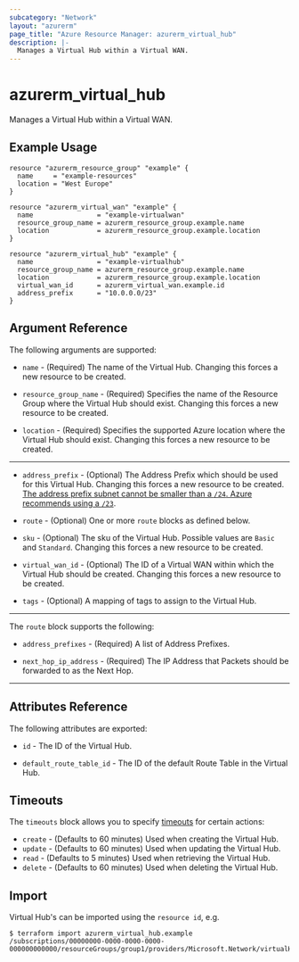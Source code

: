 ```yaml
---
subcategory: "Network"
layout: "azurerm"
page_title: "Azure Resource Manager: azurerm_virtual_hub"
description: |-
  Manages a Virtual Hub within a Virtual WAN.
---
```


# azurerm_virtual_hub

Manages a Virtual Hub within a Virtual WAN.

## Example Usage

```hcl
resource "azurerm_resource_group" "example" {
  name     = "example-resources"
  location = "West Europe"
}

resource "azurerm_virtual_wan" "example" {
  name                = "example-virtualwan"
  resource_group_name = azurerm_resource_group.example.name
  location            = azurerm_resource_group.example.location
}

resource "azurerm_virtual_hub" "example" {
  name                = "example-virtualhub"
  resource_group_name = azurerm_resource_group.example.name
  location            = azurerm_resource_group.example.location
  virtual_wan_id      = azurerm_virtual_wan.example.id
  address_prefix      = "10.0.0.0/23"
}
```

## Argument Reference

The following arguments are supported:

* `name` - (Required) The name of the Virtual Hub. Changing this forces a new resource to be created.

* `resource_group_name` - (Required) Specifies the name of the Resource Group where the Virtual Hub should exist. Changing this forces a new resource to be created.

* `location` - (Required) Specifies the supported Azure location where the Virtual Hub should exist. Changing this forces a new resource to be created.

---

* `address_prefix` - (Optional) The Address Prefix which should be used for this Virtual Hub. Changing this forces a new resource to be created. [The address prefix subnet cannot be smaller than a `/24`. Azure recommends using a `/23`](https://docs.microsoft.com/en-us/azure/virtual-wan/virtual-wan-faq#what-is-the-recommended-hub-address-space-during-hub-creation).

* `route` - (Optional) One or more `route` blocks as defined below.

* `sku` - (Optional) The sku of the Virtual Hub. Possible values are `Basic` and `Standard`. Changing this forces a new resource to be created.

* `virtual_wan_id` - (Optional) The ID of a Virtual WAN within which the Virtual Hub should be created. Changing this forces a new resource to be created.

* `tags` - (Optional) A mapping of tags to assign to the Virtual Hub.

---

The `route` block supports the following:

* `address_prefixes` - (Required) A list of Address Prefixes.

* `next_hop_ip_address` - (Required) The IP Address that Packets should be forwarded to as the Next Hop.

---

## Attributes Reference

The following attributes are exported:

* `id` - The ID of the Virtual Hub.

* `default_route_table_id` - The ID of the default Route Table in the Virtual Hub.

## Timeouts

The `timeouts` block allows you to specify [timeouts](https://www.terraform.io/docs/configuration/resources.html#timeouts) for certain actions:

* `create` - (Defaults to 60 minutes) Used when creating the Virtual Hub.
* `update` - (Defaults to 60 minutes) Used when updating the Virtual Hub.
* `read` - (Defaults to 5 minutes) Used when retrieving the Virtual Hub.
* `delete` - (Defaults to 60 minutes) Used when deleting the Virtual Hub.

## Import

Virtual Hub's can be imported using the `resource id`, e.g.

```shell
$ terraform import azurerm_virtual_hub.example /subscriptions/00000000-0000-0000-0000-000000000000/resourceGroups/group1/providers/Microsoft.Network/virtualHubs/hub1
```

